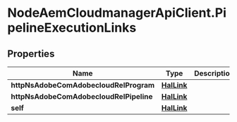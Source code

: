# NodeAemCloudmanagerApiClient.PipelineExecutionLinks

## Properties

Name | Type | Description | Notes
------------ | ------------- | ------------- | -------------
**httpNsAdobeComAdobecloudRelProgram** | [**HalLink**](HalLink.md) |  | [optional] 
**httpNsAdobeComAdobecloudRelPipeline** | [**HalLink**](HalLink.md) |  | [optional] 
**self** | [**HalLink**](HalLink.md) |  | [optional] 


